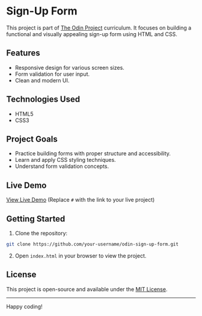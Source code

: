 # Sign-Up Form

This project is part of [The Odin Project](https://www.theodinproject.com/) curriculum. It focuses on building a functional and visually appealing sign-up form using HTML and CSS.

## Features

- Responsive design for various screen sizes.
- Form validation for user input.
- Clean and modern UI.

## Technologies Used

- HTML5
- CSS3

## Project Goals

- Practice building forms with proper structure and accessibility.
- Learn and apply CSS styling techniques.
- Understand form validation concepts.

## Live Demo

[View Live Demo](#) (Replace `#` with the link to your live project)

## Getting Started

1. Clone the repository:

```bash
git clone https://github.com/your-username/odin-sign-up-form.git
```

2. Open `index.html` in your browser to view the project.

## License

This project is open-source and available under the [MIT License](LICENSE).

---

Happy coding!
